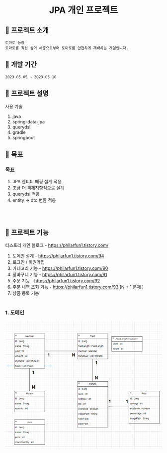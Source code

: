 <h1 align="center">JPA 개인 프로젝트</h1>



## :convenience_store: 프로젝트 소개
```
토마토 농장 
토마토를 직접 심어 해충으로부터 토마토를 안전하게 재배하는 게임입니다.
```


## 📅 개발 기간
```
2023.05.05 ~ 2023.05.10
```

## 🔨 프로젝트 설명



사용 기술
1. java
2. spring-data-jpa
3. querydsl
4. gradle
5. springboot

## 🔨 목표

### 목표
1. JPA 엔티티 매핑 설계 적응 
2. 조금 더 객체지향적으로 설계
3. querydsl 적응
4. entity -> dto 변환 적응

<br><br>



## 🔨 프로젝트 기능
  
티스토리 개인 블로그 - https://philarfun1.tistory.com/
  
1. 도메인 설계 - https://philarfun1.tistory.com/94
2. 로그인 / 회원가입
3. 카테고리 기능 - https://philarfun1.tistory.com/90
4. 장바구니 기능 - https://philarfun1.tistory.com/91
5. 주문 기능 - https://philarfun1.tistory.com/92
6. 주문 내역 조회 기능 - https://philarfun1.tistory.com/93 (N + 1 문제 )
7. 상품 등록 기능
<br><br>


### 1. 도메인
<p align="center">
  <img src="./readme_assets/domain.PNG">
<p>
<br>
